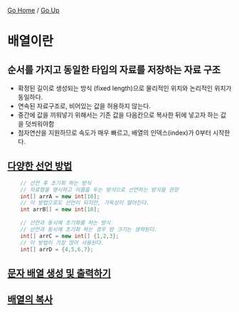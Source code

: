 [Go Home](https://github.com/devJRL/CodeLab-JAVA-Basic#codelab-java-basic) / [Go Up](..#ch06배열)

# 배열이란

## 순서를 가지고 동일한 타입의 자료를 저장하는 자료 구조 

- 확정된 길이로 생성되는 방식 (fixed length)으로 물리적인 위치와 논리적인 위치가 동일하다.  
- 연속된 자료구조로, 비어있는 값을 허용하지 않는다.  
- 중간에 값을 끼워넣기 위해서는 기존 값을 다음칸으로 복사한 뒤에 넣고자 하는 값을 덧씌워야함  
- 첨자연산을 지원하므로 속도가 매우 빠르고, 배열의 인덱스(index)가 0부터 시작한다.  

## [다양한 선언 방법](./ArrayTest.java#L18)
```java
	// 선언 후 초기회 하는 방식
	// 자료형을 명시하고 이름을 두는 방식으로 선언하는 방식을 권장
	int[] arrA = new int[10];
	// 이 방법으로도 선언이 되지만, 가독성이 떨어진다. 
	int arrB[] = new int[10];
		
	// 선언과 동시에 초기화를 하는 방식
	// 선언과 동시에 초기화 하는 경우 방 크기는 생략된다.
	int[] arrC = new int[] {1,2,3};
	// 이 방법이 가장 많이 사용된다.
	int[] arrD = {4,5,6,7}; 
```

## [문자 배열 생성 및 출력하기](./ArrayCharTest.java#L11)

## [배열의 복사](./ArrayCopy.java#L13)